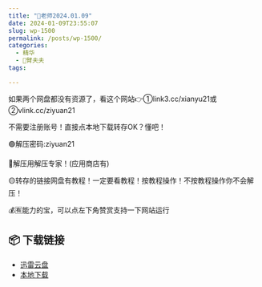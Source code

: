 ```yaml
---
title: "🌸老师2024.01.09"
date: 2024-01-09T23:55:07
slug: wp-1500
permalink: /posts/wp-1500/
categories:
  - 精华
  - 🌸臂夫夫
tags:

---
```


如果两个网盘都没有资源了，看这个网站👉①link3.cc/xianyu21或②vlink.cc/ziyuan21

不需要注册账号！直接点本地下载转存OK？懂吧！

🟢解压密码:ziyuan21

🔵解压用解压专家！(应用商店有)

🟡转存的链接网盘有教程！一定要看教程！按教程操作！不按教程操作你不会解压！

💰🈶能力的宝，可以点左下角赞赏支持一下网站运行

## 📦 下载链接
- [迅雷云盘](https://blziyuan21.com/pay-download/1500?key=82e9a64735&down_id=0)
- [本地下载](https://blziyuan21.com/pay-download/1500?key=82e9a64735&down_id=1)

